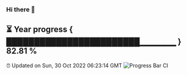 ### Hi there 👋
⏳ Year progress { ████████████████████████▁▁▁▁▁▁ } 82.81 %
---
⏰ Updated on Sun, 30 Oct 2022 06:23:14 GMT
![Progress Bar CI](https://github.com/liununu/liununu/workflows/Progress%20Bar%20CI/badge.svg)
